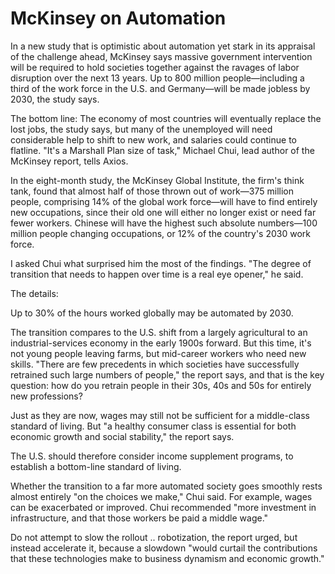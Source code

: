 # McKinsey on Automation

In a new study that is optimistic about automation yet stark in its
appraisal of the challenge ahead, McKinsey says massive government
intervention will be required to hold societies together against the
ravages of labor disruption over the next 13 years. Up to 800 million
people—including a third of the work force in the U.S. and
Germany—will be made jobless by 2030, the study says.

The bottom line: The economy of most countries will eventually replace
the lost jobs, the study says, but many of the unemployed will need
considerable help to shift to new work, and salaries could continue to
flatline. "It's a Marshall Plan size of task," Michael Chui, lead
author of the McKinsey report, tells Axios.

In the eight-month study, the McKinsey Global Institute, the firm's
think tank, found that almost half of those thrown out of work—375
million people, comprising 14% of the global work force—will have to
find entirely new occupations, since their old one will either no
longer exist or need far fewer workers. Chinese will have the highest
such absolute numbers—100 million people changing occupations, or 12%
of the country's 2030 work force.

I asked Chui what surprised him the most of the findings. "The degree
of transition that needs to happen over time is a real eye opener," he
said.

The details:

Up to 30% of the hours worked globally may be automated by 2030.

The transition compares to the U.S. shift from a largely agricultural
to an industrial-services economy in the early 1900s forward. But this
time, it's not young people leaving farms, but mid-career workers who
need new skills. "There are few precedents in which societies have
successfully retrained such large numbers of people," the report says,
and that is the key question: how do you retrain people in their 30s,
40s and 50s for entirely new professions?

Just as they are now, wages may still not be sufficient for a
middle-class standard of living. But "a healthy consumer class is
essential for both economic growth and social stability," the report
says.

The U.S. should therefore consider income supplement programs, to
establish a bottom-line standard of living.

Whether the transition to a far more automated society goes smoothly
rests almost entirely "on the choices we make," Chui said. For
example, wages can be exacerbated or improved. Chui recommended "more
investment in infrastructure, and that those workers be paid a middle
wage."

Do not attempt to slow the rollout .. robotization, the report urged,
but instead accelerate it, because a slowdown "would curtail the
contributions that these technologies make to business dynamism and
economic growth."
